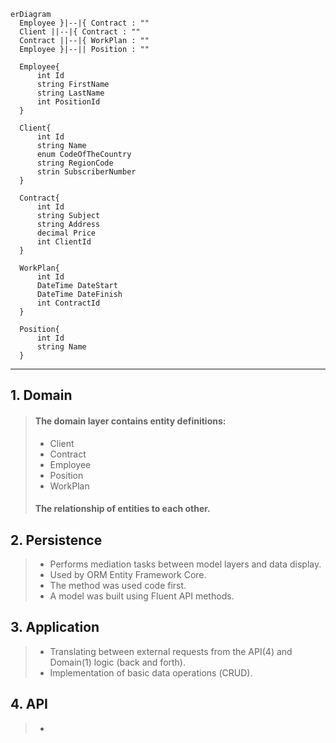 ```mermaid
erDiagram
  Employee }|--|{ Contract : ""
  Client ||--|{ Contract : ""
  Contract ||--|{ WorkPlan : ""
  Employee }|--|| Position : ""
  
  Employee{
      int Id
      string FirstName
      string LastName
      int PositionId
  }

  Client{
      int Id
      string Name
      enum CodeOfTheCountry
      string RegionCode
      strin SubscriberNumber
  }

  Contract{
      int Id
      string Subject
      string Address
      decimal Price
      int ClientId
  }

  WorkPlan{
      int Id
      DateTime DateStart
      DateTime DateFinish
      int ContractId
  }
  
  Position{
      int Id
      string Name
  }
  ```
  --------------------------------------------------
  ## 1. Domain
   >#### The domain layer contains entity definitions:
   >* Сlient
   >* Contract
   >* Employee
   >* Position
   >* WorkPlan
   >#### The relationship of entities to each other.
  ## 2. Persistence
   >* Performs mediation tasks between model layers and data display.
   >* Used by ORM Entity Framework Core.
   >* The method was used code first.
   >* A model was built using Fluent API methods.
  ## 3. Application
   >* Translating between external requests from the API(4) and Domain(1) logic (back and forth).
   >* Implementation of basic data operations (СRUD).
  ## 4. API
   >*
